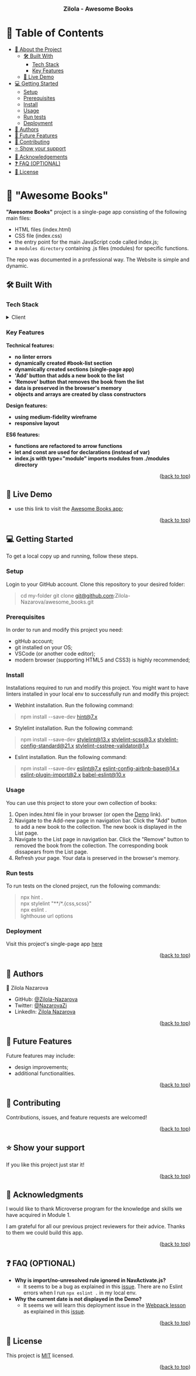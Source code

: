 <div align="center">
<h3><b>Zilola - Awesome Books</b></h3>
</div>

<a name="readme-top"></a>

# 📗 Table of Contents

- [📖 About the Project](#about-project)
  - [🛠 Built With](#built-with)
    - [Tech Stack](#tech-stack)
    - [Key Features](#key-features)
  - [🚀 Live Demo](#live-demo)
- [💻 Getting Started](#getting-started)
  - [Setup](#setup)
  - [Prerequisites](#prerequisites)
  - [Install](#install)
  - [Usage](#usage)
  - [Run tests](#run-tests)
  - [Deployment](#triangular_flag_on_post-deployment)
- [👥 Authors](#authors)
- [🔭 Future Features](#future-features)
- [🤝 Contributing](#contributing)
- [⭐️ Show your support](#support)
- [🙏 Acknowledgements](#acknowledgements)
- [❓ FAQ (OPTIONAL)](#faq)
- [📝 License](#license)


# 📖 "Awesome Books" <a name="about-project"></a>

**"Awesome Books"** project is a single-page app consisting of the following main files:

- HTML files (index.html)
- CSS file (index.css)
- the entry point for the main JavaScript code called index.js;
- a `modules directory` containing .js files (modules) for specific functions.

The repo was documented in a professional way. The Website is simple and dynamic.


## 🛠 Built With <a name="built-with"></a>

### Tech Stack <a name="tech-stack"></a>

<details>
  <summary>Client</summary>
  <ul>
    <li><a href="https://developer.mozilla.org/ru/docs/Web/HTML">HTML</a></li>
    <li><a href="https://developer.mozilla.org/ru/docs/Web/CSS">CSS</a></li>
    <li><a href="https://developer.mozilla.org/ru/docs/Web/JavaScript">JavaScript</a></li>
  </ul>
</details>


### Key Features <a name="key-features"></a>

**Technical features:**
- **no linter errors**
- **dynamically created #book-list section**
- **dynamically created sections (single-page app)**
- **'Add' button that adds a new book to the list**
- **'Remove' button that removes the book from the list**
- **data is preserved in the browser's memory**
- **objects and arrays are created by class constructors**

**Design features:**
- **using medium-fidelity wireframe**
- **responsive layout**

**ES6 features:**
- **functions are refactored to arrow functions**
- **let and const are used for declarations (instead of var)**
- **index.js with type="module" imports modules from ./modules directory**

<p align="right">(<a href="#readme-top">back to top</a>)</p>


## 🚀 Live Demo <a name="live-demo"></a>

- use this link to visit the [Awesome Books app](https://zilola-nazarova.github.io/awesome-books-es6/);

<p align="right">(<a href="#readme-top">back to top</a>)</p>


## 💻 Getting Started <a name="getting-started"></a>

To get a local copy up and running, follow these steps.

### Setup

Login to your GitHub account. Clone this repository to your desired folder:

> cd my-folder
> git clone git@github.com:Zilola-Nazarova/awesome_books.git

### Prerequisites

In order to run and modify this project you need:

- gitHub account;
- git installed on your OS;
- VSCode (or another code editor);
- modern browser (supporting HTML5 and CSS3) is highly recommended;

### Install

Installations required to run and modify this project. You might want to have linters installed in your local env to successfully run and modify this project:

- Webhint installation. Run the following command:
> npm install --save-dev hint@7.x

- Stylelint installation. Run the following command:
> npm install --save-dev stylelint@13.x stylelint-scss@3.x stylelint-config-standard@21.x stylelint-csstree-validator@1.x

- Eslint installation. Run the following command:
> npm install --save-dev eslint@7.x eslint-config-airbnb-base@14.x eslint-plugin-import@2.x babel-eslint@10.x

### Usage

You can use this project to store your own collection of books:

1. Open index.html file in your browser (or open the [Demo](https://zilola-nazarova.github.io/awesome-books-es6/) link).
2. Navigate to the Add-new page in navigation bar. Click the "Add" button to add a new book to the collection. The new book is displayed in the List page. 
3. Navigate to the List page in navigation bar. Click the "Remove" button to removed the book from the collection. The corresponding book dissapears from the List page.
4. Refresh your page. Your data is preserved in the browser's memory.

### Run tests

To run tests on the cloned project, run the following commands:

> npx hint .<br />
> npx stylelint "**/*.{css,scss}" <br />
> npx eslint . <br />
> lighthouse url options

### Deployment

Visit this project's single-page app [here](https://zilola-nazarova.github.io/awesome-books-es6/)

<p align="right">(<a href="#readme-top">back to top</a>)</p>


## 👥 Authors <a name="authors"></a>

👤 Zilola Nazarova

- GitHub: [@Zilola-Nazarova](https://github.com/Zilola-Nazarova)
- Twitter: [@NazarovaZi](https://twitter.com/NazarovaZi)
- LinkedIn: [Zilola Nazarova](https://www.linkedin.com/in/zilola-nazarova-a64858265/)


<p align="right">(<a href="#readme-top">back to top</a>)</p>


## 🔭 Future Features <a name="future-features"></a>

Future features may include:
- design improvements;
- additional functionalities.

<p align="right">(<a href="#readme-top">back to top</a>)</p>


## 🤝 Contributing <a name="contributing"></a>

Contributions, issues, and feature requests are welcomed!

<p align="right">(<a href="#readme-top">back to top</a>)</p>


## ⭐️ Show your support <a name="support"></a>

If you like this project just star it!

<p align="right">(<a href="#readme-top">back to top</a>)</p>


## 🙏 Acknowledgments <a name="acknowledgements"></a>

I would like to thank Microverse program for the knowledge and skills we have acquired in Module 1.

I am grateful for all our previous project reviewers for their advice. Thanks to them we could build this app.


<p align="right">(<a href="#readme-top">back to top</a>)</p>


## ❓ FAQ (OPTIONAL) <a name="faq"></a>

- **Why is import/no-unresolved rule ignored in NavActivate.js?**
  - It seems to be a bug as explained in this [issue](https://github.com/firebase/firebase-admin-node/discussions/1359). There are no Eslint errors when I run `npx eslint .` in my local env.
- **Why the current date is not displayed in the Demo?**
  - It seems we will learn this deployment issue in the [Webpack lesson](https://github.com/microverseinc/curriculum-javascript/blob/main/todo-list/exercises/exercise_to_do_list_secure_deploy.md) as explained in this [issue](https://questions.microverse.org/t/how-to-import-and-use-luxon-without-webpack/2319).

<p align="right">(<a href="#readme-top">back to top</a>)</p>


## 📝 License <a name="license"></a>

This project is [MIT](./MIT.md) licensed.

<p align="right">(<a href="#readme-top">back to top</a>)</p>
